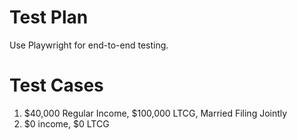 # Test Plan

Use Playwright for end-to-end testing.

# Test Cases

1. $40,000 Regular Income, $100,000 LTCG, Married Filing Jointly
2. $0 income, $0 LTCG
